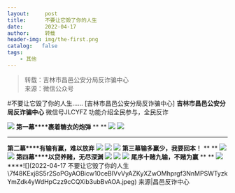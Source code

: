 ```yaml
---
layout:     post
title:      不要让它毁了你的人生
date:       2022-04-17
author:     转载
header-img: img/the-first.png
catalog:   false
tags:
    - 其他
---
```


<blockquote><p>转载：吉林市昌邑公安分局反诈骗中心<br>
来源：微信公众号</p></blockquote>

#不要让它毁了你的人生......
[吉林市昌邑公安分局反诈骗中心]
**吉林市昌邑公安分局反诈骗中心**
微信号JLCYFZ
功能介绍全民参与，全民反诈

![]({{site.baseurl}}/postimg/7f48KExj8S5r2SoPGyAOBicw10ceBIVvVibUSribkBHIGlMcQot9nUPwcqqxia4ZY3BvKHKictNkkbQZM0YicZCvibBsQ.jpeg)
**第一幕****裹着糖衣的炮弹**
**
**
![]({{site.baseurl}}/postimg/7f48KExj8S5r2SoPGyAOBicw10ceBIVvVno1oRHKf1YK3cFRwCGgFpR87KeIcoJJ4XrCuR9gTyfADp4hmJLq2Kg.jpeg)
![]({{site.baseurl}}/postimg/7f48KExj8S5r2SoPGyAOBicw10ceBIVvVdY89Nx2E1zb0L7yx1CcwlQia76p5NZjTxxNcYkaOm3iaTeCvoD1E1tfw.jpeg)
****
**第二幕****有输有赢，难以放弃**
![]({{site.baseurl}}/postimg/7f48KExj8S5r2SoPGyAOBicw10ceBIVvV1gLUOr0B87wglyRFr8E4jbnu0VbRtrnN4dvDCLSPdcRf4eUYVRMDPw.jpeg)
![]({{site.baseurl}}/postimg/7f48KExj8S5r2SoPGyAOBicw10ceBIVvVEqgsT0QR3GZVJjFXuXIBUWBjL4iaTCYdOBKQOWK4jRWlBtNZjTxfdvA.jpeg)
![]({{site.baseurl}}/postimg/7f48KExj8S5r2SoPGyAOBicw10ceBIVvV6D9hiajzjIPKBxSH3xBM1DG8sryN7rtw4LpFp4AUPT00WrCibOO98IkA.jpeg)
**第三幕输多赢少，我要回本！**
**
**
![]({{site.baseurl}}/postimg/7f48KExj8S5r2SoPGyAOBicw10ceBIVvVu0IRCqjicXTa3z7C3koEMWFufibM4tZ7vBlicibicbT2kqiakxy5H7fWxImA.jpeg)
![]({{site.baseurl}}/postimg/7f48KExj8S5r2SoPGyAOBicw10ceBIVvVoKicaOsgNKLGQscSXvXufDdIxz9IpEZmvOcxpvSklRibdMgRQ72JWhYg.jpeg)
**第四幕****以贷养赌，无尽深渊**
![]({{site.baseurl}}/postimg/7f48KExj8S5r2SoPGyAOBicw10ceBIVvVQmZYbffFxUprTqEQ2ey8utrOS0LHaHG33v4HxYN7wkmAJL7Hc3FzbA.jpeg)
![]({{site.baseurl}}/postimg/7f48KExj8S5r2SoPGyAOBicw10ceBIVvVH5nGOfpIADMH6BcjoExpsZIqcwMtpQhy1El8DwDauhJ6PNEjpzAzLg.jpeg)
![]({{site.baseurl}}/postimg/7f48KExj8S5r2SoPGyAOBicw10ceBIVvVYQ62x5o7y6KTuDPicvRbhxzMuSODMFjPx3IVK8tpxkXSkkoNMRpd93w.jpeg)
**尾序十赌九输，不赌为赢**
**
**
![]({{site.baseurl}}/postimg/7f48KExj8S5r2SoPGyAOBicw10ceBIVvVfTKnD8IvfOWItOHLBXfVSsVbPLvWKFV8yMbqGx4TEkdhIiccGv5hPicQ.jpeg)
****![](2022-04-17
不要让它毁了你的人生\\7f48KExj8S5r2SoPGyAOBicw10ceBIVvVyAZKyXZwOMhprgf3NnMPSWTyzkYmZdk4yWdHpCzz9cCQXib3ubBvAOA.jpeg)
来源|昌邑反诈中心

